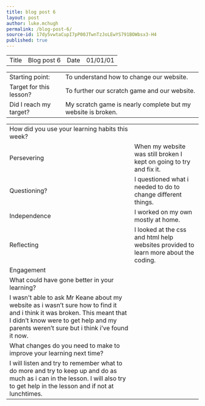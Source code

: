 ```yaml
---
title: blog post 6
layout: post
author: luke.mchugh
permalink: /blog-post-6/
source-id: 17dy5vwtaCupI7pP00JTwnTzJoLEwYS791BOWbsx3-H4
published: true
---
```

<table>
  <tr>
    <td>Title</td>
    <td>Blog post 6</td>
    <td>Date</td>
    <td>01/01/01</td>
  </tr>
</table>


<table>
  <tr>
    <td>Starting point:</td>
    <td>To understand how to change our website.</td>
  </tr>
  <tr>
    <td>Target for this lesson?</td>
    <td>To further our scratch game and our website.</td>
  </tr>
  <tr>
    <td>Did I reach my target? </td>
    <td>My scratch game is nearly complete but my website is broken.</td>
  </tr>
</table>


<table>
  <tr>
    <td>How did you use your learning habits this week?</td>
    <td></td>
  </tr>
  <tr>
    <td>Persevering</td>
    <td>When my website was still broken I kept on going to try and fix it.</td>
  </tr>
  <tr>
    <td>Questioning?</td>
    <td>I questioned what i needed to do to change different things.</td>
  </tr>
  <tr>
    <td>Independence</td>
    <td>I worked on my own mostly at home.</td>
  </tr>
  <tr>
    <td>Reflecting</td>
    <td>I looked at the css and html help websites provided to learn more about the coding.</td>
  </tr>
  <tr>
    <td>Engagement</td>
    <td></td>
  </tr>
  <tr>
    <td>What could have gone better in your learning?</td>
    <td></td>
  </tr>
  <tr>
    <td>I wasn't able to ask Mr Keane about my website as i wasn’t sure how to find it and i think it was broken. This meant that I didn’t know were to get help and my parents weren’t sure but i think i’ve found it now.</td>
    <td></td>
  </tr>
  <tr>
    <td>What changes do you need to make to improve your learning next time?</td>
    <td></td>
  </tr>
  <tr>
    <td>I will listen and try to remember what to do more and try to keep up and do as much as i can in the lesson. I will also try to get help in the lesson and if not at lunchtimes.</td>
    <td></td>
  </tr>
</table>


